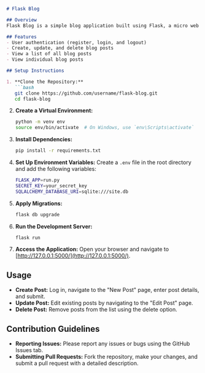 
```markdown
# Flask Blog

## Overview
Flask Blog is a simple blog application built using Flask, a micro web framework in Python. It allows users to create, read, update, and delete blog posts. This project demonstrates basic CRUD operations, user authentication, and form handling with Flask.

## Features
- User authentication (register, login, and logout)
- Create, update, and delete blog posts
- View a list of all blog posts
- View individual blog posts

## Setup Instructions

1. **Clone the Repository:**
   ```bash
   git clone https://github.com/username/flask-blog.git
   cd flask-blog
   ```

2. **Create a Virtual Environment:**
   ```bash
   python -m venv env
   source env/bin/activate  # On Windows, use `env\Scripts\activate`
   ```

3. **Install Dependencies:**
   ```bash
   pip install -r requirements.txt
   ```

4. **Set Up Environment Variables:** Create a `.env` file in the root directory and add the following variables:
   ```bash
   FLASK_APP=run.py
   SECRET_KEY=your_secret_key
   SQLALCHEMY_DATABASE_URI=sqlite:///site.db
   ```

5. **Apply Migrations:**
   ```bash
   flask db upgrade
   ```

6. **Run the Development Server:**
   ```bash
   flask run
   ```

7. **Access the Application:** Open your browser and navigate to [http://127.0.0.1:5000/](http://127.0.0.1:5000/).

## Usage
- **Create Post:** Log in, navigate to the "New Post" page, enter post details, and submit.
- **Update Post:** Edit existing posts by navigating to the "Edit Post" page.
- **Delete Post:** Remove posts from the list using the delete option.

## Contribution Guidelines
- **Reporting Issues:** Please report any issues or bugs using the GitHub Issues tab.
- **Submitting Pull Requests:** Fork the repository, make your changes, and submit a pull request with a detailed description.
```
